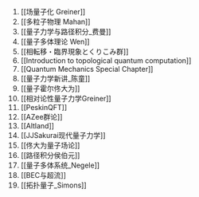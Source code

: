1. [[场量子化 Greiner]]
2. [[多粒子物理 Mahan]]
3. [[量子力学与路径积分_费曼]]
4. [[量子多体理论 Wen]]
5. [[相転移・臨界現象とくりこみ群]]
6. [[Introduction to topological quantum computation]]
7. [[Quantum Mechanics Special Chapter]]
8. [[量子力学新讲_陈童]]
9. [[量子霍尔佟大为]]
10. [[相对论性量子力学Greiner]]
11. [[PeskinQFT]]
12. [[AZee群论]]
13. [[Altland]]
14. [[JJSakurai现代量子力学]]
15. [[佟大为量子场论]]
16. [[路径积分侯伯元]]
17. [[量子多体系统_Negele]]
18. [[BEC与超流]]
19. [[拓扑量子_Simons]]